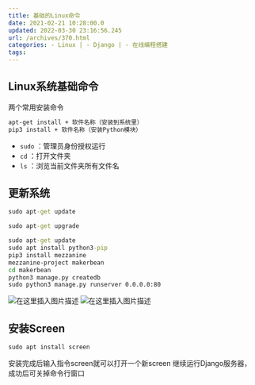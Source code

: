 ```yaml
---
title: 基础的Linux命令
date: 2021-02-21 10:28:00.0
updated: 2022-03-30 23:16:56.245
url: /archives/370.html
categories: - Linux | - Django | - 在线编程搭建
tags: 
---
```




## Linux系统基础命令

两个常用安装命令

```cmd
apt-get install + 软件名称（安装到系统里）  
pip3 install + 软件名称（安装Python模块）
```

*   `sudo` ：管理员身份授权运行
*   `cd` ：打开文件夹
*   `ls` ：浏览当前文件夹所有文件名

## 更新系统

```cmd
sudo apt-get update  
```

```cmd
sudo apt-get upgrade
```

```cmd
sudo apt-get update
sudo apt install python3-pip  
pip3 install mezzanine  
mezzanine-project makerbean  
cd makerbean
python3 manage.py createdb
sudo python3 manage.py runserver 0.0.0.0:80
```

![在这里插入图片描述](https://img-blog.csdnimg.cn/20210221102553781.png?x-oss-process=image/watermark,type_ZmFuZ3poZW5naGVpdGk,shadow_10,text_aHR0cHM6Ly9ibG9nLmNzZG4ubmV0L3FxXzMzMjU0NzY2,size_16,color_FFFFFF,t_70) ![在这里插入图片描述](https://img-blog.csdnimg.cn/20210221102546781.png?x-oss-process=image/watermark,type_ZmFuZ3poZW5naGVpdGk,shadow_10,text_aHR0cHM6Ly9ibG9nLmNzZG4ubmV0L3FxXzMzMjU0NzY2,size_16,color_FFFFFF,t_70)

## 安装Screen

```cmd
sudo apt install screen
```

安装完成后输入指令screen就可以打开一个新screen 继续运行Django服务器，成功后可关掉命令行窗口